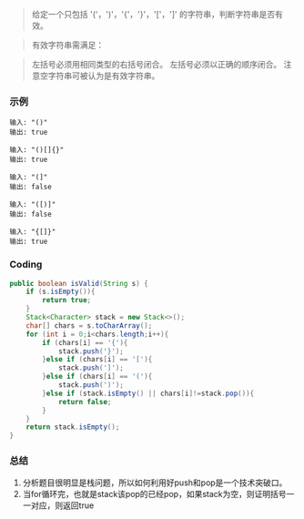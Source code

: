 >给定一个只包括 '('，')'，'{'，'}'，'['，']' 的字符串，判断字符串是否有效。

>有效字符串需满足：

>左括号必须用相同类型的右括号闭合。
左括号必须以正确的顺序闭合。
注意空字符串可被认为是有效字符串。



###   示例
```
输入: "()"
输出: true

输入: "()[]{}"
输出: true

输入: "(]"
输出: false

输入: "([)]"
输出: false

输入: "{[]}"
输出: true
```

###   Coding
```java
public boolean isValid(String s) {
    if (s.isEmpty()){
        return true;
    }
    Stack<Character> stack = new Stack<>();
    char[] chars = s.toCharArray();
    for (int i = 0;i<chars.length;i++){
        if (chars[i] == '{'){
            stack.push('}');
        }else if (chars[i] == '['){
            stack.push(']');
        }else if (chars[i] == '('){
            stack.push(')');
        }else if (stack.isEmpty() || chars[i]!=stack.pop()){
            return false;
        }
    }
    return stack.isEmpty();
}
```

###   总结
1. 分析题目很明显是栈问题，所以如何利用好push和pop是一个技术突破口。
2. 当for循环完，也就是stack该pop的已经pop，如果stack为空，则证明括号一一对应，则返回true